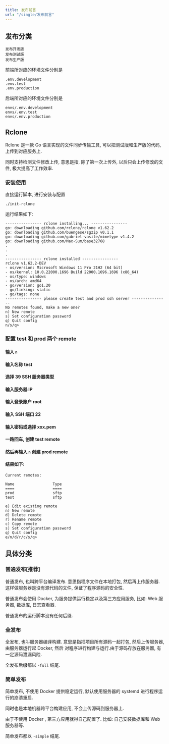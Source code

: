 ```yaml
---
title: 发布前言
url: "/single/发布前言"
---
```


## 发布分类

```
发布开发版
发布测试版
发布生产版
```

前端所对应的环境文件分别是

```
.env.development
.env.test
.env.production
```

后端所对应的环境文件分别是

```
envs/.env.development
envs/.env.test
envs/.env.production
```

## Rclone

Rclone 是一款 Go 语言实现的文件同步传输工具, 可以把测试版和生产版的代码, 上传到对应服务上.

同时支持检测文件修改上传, 意思是指, 除了第一次上传外, 以后只会上传修改的文件, 极大提高了工作效率.

### 安装使用

直接运行脚本, 进行安装与配置

```shell
./init-rclone
```

运行结果如下:

```
---------------- rclone installing... ----------------
go: downloading github.com/rclone/rclone v1.62.2
go: downloading github.com/buengese/sgzip v0.1.1
go: downloading github.com/gabriel-vasile/mimetype v1.4.2
go: downloading github.com/Max-Sum/base32768
.
.
.
---------------- rclone installed ----------------
rclone v1.62.2-DEV
- os/version: Microsoft Windows 11 Pro 21H2 (64 bit)
- os/kernel: 10.0.22000.1696 Build 22000.1696.1696 (x86_64)
- os/type: windows
- os/arch: amd64
- go/version: go1.20
- go/linking: static
- go/tags: none
---------------- please create test and prod ssh server ----------------
No remotes found, make a new one?
n) New remote
s) Set configuration password
q) Quit config
n/s/q> 
```

### 配置 test 和 prod 两个 remote

#### 输入 `n`
#### 输入名称 test
#### 选择 39 SSH 服务器类型
#### 输入服务器 IP
#### 输入登录账户 root
#### 输入 SSH 端口 22
#### 输入密码或选择 xxx.pem
#### 一路回车, 创建 test remote
#### 然后再输入 `n` 创建 prod remote

#### 结果如下:
```
Current remotes:

Name                 Type
====                 ====
prod                 sftp
test                 sftp

e) Edit existing remote
n) New remote
d) Delete remote
r) Rename remote
c) Copy remote
s) Set configuration password
q) Quit config
e/n/d/r/c/s/q>
```

## 具体分类

### 普通发布[推荐]

普通发布, 也叫跨平台编译发布. 意思指程序文件在本地打包, 然后再上传服务器. 这样做服务器是没有源代码的文件, 保证了程序源码的安全性.

普通发布会使用 Docker, 为服务提供运行稳定以及第三方应用服务, 比如: Web 服务器, 数据库, 日志查看器.

普通发布的运行脚本没有任何后缀.

### 全发布

全发布, 也叫服务器编译构建. 意思是指把项目所有源码一起打包, 然后上传服务器, 由服务器运行起 Docker, 然后 对程序进行构建与运行.由于源码存放在服务器, 有一定源码泄漏风险.

全发布后缀都以 `-full` 结尾.

### 简单发布

简单发布, 不使用 Docker 提供稳定运行, 默认使用服务器的 systemd 进行程序运行的崩溃重启.

同时也是本地机器跨平台构建应用, 不会上传源码到服务器上.

由于不使用 Docker , 第三方应用就得自己配置了. 比如: 自己安装数据库和 Web 服务器等.

简单发布都以 `-simple` 结尾.
